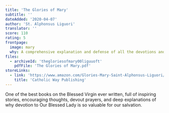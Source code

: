 ```yaml
---
title: 'The Glories of Mary'
subtitle: ''
dateAdded: '2020-04-07'
author: 'St. Alphonsus Liguori'
translator: ''
score: 110
rating: 5
frontpage:
  image: mary
  why: A comprehensive explanation and defense of all the devotions and doctrines relating to the Blessed Virgin Mary, structured around the Hail Holy Queen prayer, with historical examples and prayers.
files:
  - archiveId: 'thegloriesofmary00liguuoft'
    pdfFile: 'The Glories of Mary.pdf'
storeLinks:
  - link: 'https://www.amazon.com/Glories-Mary-Saint-Alphonsus-Liguori/dp/1783792140/'
    title: 'Catholic Way Publishing'
---
```


One of the best books on the Blessed Virgin ever written, full of inspiring stories, encouraging thoughts, devout prayers, and deep explanations of why devotion to Our Blessed Lady is so valuable for our salvation.
